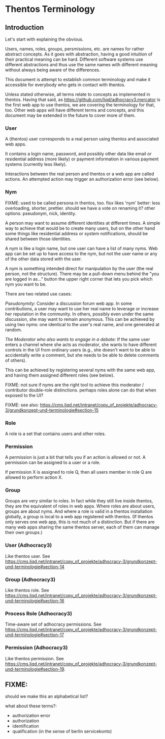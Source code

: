 # Thentos Terminology

## Introduction

Let's start with explaining the obvious.

Users, names, roles, groups, persmissions, etc. are names for rather
abstract concepts.  As it goes with abstraction, having a good
intuition of their practical meaning can be hard.  Different software
systems use different abstractions and thus use the same names with
different meaning without always being aware of the differences.

This document is attempt to establish common terminology and make it
accessible for everybody who gets in contact with thentos.

Unless stated otherwise, all terms relate to concepts as implemented
in thentos.  Having that said, as
https://github.com/liqd/adhocracy3.mercator is the first web app to
use thentos, we are covering the terminology for that, too.  Other web
apps will have different terms and concepts, and this document may be
extended in the future to cover more of them.


### User

A (thentos) user corresponds to a real person using thentos and
associated web apps.

It contains a login name, password, and possibly other data like email
or residential address (more likely) or payment information in various
payment systems (currently less likely).

Interactions between the real person and thentos or a web app are
called actions.  An attempted action may trigger an authorization
error (see below).


### Nym

FIXME: used to be called persona in thentos, too.  fisx likes 'nym'
better: less overloading, shorter, prettier.  should we have a vote on
renaming it?  other options: pseudonym, nick, identity.

A person may want to assume different identities at different times.
A simple way to achieve that would be to create many users, but on the
other hand some things like residential address or system
notifications, should be shared between those identities.

A nym is like a login name, but one user can have a list of many nyms.
Web app can be set up to have access to the nym, but not the user name
or any of the other data stored with the user.

A nym is something intended direct for manipulation by the user (the
real person, not the structure).  There may be a pull-down menu behind
the "you are logged in as..." button the upper right corner that lets
you pick which nym you want to be.

There are two related use cases:

*Pseudonymity:* Consider a discussion forum web app.  In some
contributions, a user may want to use her real name to leverage or
increase her reputation in the community.  In others, possibly even
under the same discussion, she may want to remain anonymous.  This can
be achieved by using two nyms: one identical to the user's real name,
and one generated at random.

*The Moderator who also wants to engage in a debate:* If the same user
enters a channel where she acts as moderator, she wants to have
different controls in the UI from ordinary users (e.g., she doesn't
want to be able to accidentally write a comment, but she needs to be
able to delete comments of others).

This can be achieved by registering several nyms with the same web
app, and having them assigned different roles (see below).

FIXME: not sure if nyms are the right tool to achieve this moderator /
contributor double-role distinctions.  perhaps roles alone can do that
when exposed to the UI?

FIXME: see also:
https://cms.liqd.net/intranet/copy_of_projekte/adhocracy-3/grundkonzept-und-terminologie#section-15


### Role

A role is a set that contains users and other roles.


### Permission

A permission is just a bit that tells you if an action is allowed or
not.  A permission can be assigned to a user or a role.

If permission X is assigned to role Q, then all users member in role Q
are allowed to perform action X.


### Group

Groups are very similar to roles.  In fact while they still live
inside thentos, they are the equivalent of roles in web apps.  Where
roles are about users, groups are about nyms.  And where a role is
valid in a thentos installation globally, a group is local to a web
app registered with thentos.  (If thentos only serves one web app,
this is not much of a distinction.  But if there are many web apps
sharing the same thentos server, each of them can manage their own
groups.)


### User (Adhocracy3)

Like thentos user.  See
https://cms.liqd.net/intranet/copy_of_projekte/adhocracy-3/grundkonzept-und-terminologie#section-14


### Group (Adhocracy3)

Like thentos role.  See
https://cms.liqd.net/intranet/copy_of_projekte/adhocracy-3/grundkonzept-und-terminologie#section-16


### Process Role (Adhocracy3)

Time-aware set of adhocracy permissions.  See
https://cms.liqd.net/intranet/copy_of_projekte/adhocracy-3/grundkonzept-und-terminologie#section-17


### Permission (Adhocracy3)

Like thentos permission.  See
https://cms.liqd.net/intranet/copy_of_projekte/adhocracy-3/grundkonzept-und-terminologie#section-19.


## FIXME:

should we make this an alphabetical list?

what about these terms?:

- authorization error
- authorization
- identification
- qualification (in the sense of berlin servicekonto)
